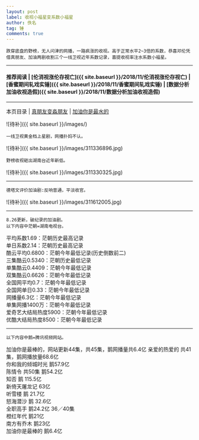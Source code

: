 ```yaml
---
layout: post
label: 收视小福星变系数小福星
author: 佚名
tag: 锤
comments: true
---
```


    跌穿底盘的野榜，无人问津的网播，一路疯涨的收视。高于正常水平2~3倍的系数，恭喜邓伦凭借真朋友、加油两剧收割三个一线卫视近年系数记录，喜提收视率注水系数小福星。

---

#### 推荐阅读 \| [伦消视涨伦存视亡]({{ site.baseurl }}/2018/11/伦消视涨伦存视亡) \| [香蜜期间轧戏实锤]({{ site.baseurl }}/2018/11/香蜜期间轧戏实锤) \| [数据分析加油收视造假]({{ site.baseurl }}/2018/11/数据分析加油收视造假) 

---

本页目录 \| [真朋友变淼朋友](#dxjja) \| [加油你是最水的](#dxjjb)


<a class="anchor" name="dxjja"></a>


![待补]({{ site.baseurl }}/images/)

<a class="anchor" name="dxjjb"></a>

    一线卫视黄金档上星剧，网播扑妈不认。

![待补]({{ site.baseurl }}/images/311336896.jpg)

    野榜收视砸出湖南台近年新低。

![待补]({{ site.baseurl }}/images/311330325.jpg)

---

    德塔文评价加油剧:反响普通，平淡收官。

![待补]({{ site.baseurl }}/images/311612005.jpg)


---

    8.26更新，破纪录的加油剧。
    以下内容中茫朝=湖南电视台。
    
平均系数1.69：茫朝历史最高记录  
单日系数2.14：茫朝历史最高记录  
酷云平均0.6800：茫朝今年最低记录(历史倒数前二)  
三集酷云0.5340：茫朝历史最低记录  
单集酷云0.4409：茫朝今年最低记录  
双集酷云0.6626：茫朝今年最低记录  
全国网平均0.7：茫朝今年最低记录  
全国网单日0.33：茫朝今年最低记录  
网播量6.3亿：茫朝今年最低记录  
单集网播1400万：茫朝今年最低记录  
爱奇艺大结局热度5900：茫朝今年最低记录  
优酷大结局热度8500：茫朝今年最低记录  

---

    以下内容中鹅=腾讯视频网站。

加油你是最棒的，网站更新44集，共45集，鹅网播量共6.4亿
亲爱的热爱的 共41集，鹅网播放量68.6亿  
你和我的倾城时光     鹅57.9亿  
陈情令    共50集  鹅54.2亿  
知否  鹅 115.5亿  
新倚天屠龙记  63亿  
听雪楼 鹅 21.7亿  
怒海潜沙  鹅 32.6亿  
全职高手 鹅24.2亿  36／40集  
橙红年代 鹅21亿  
南方有乔木 鹅23亿  
加油你是最棒的 鹅6.4亿  

